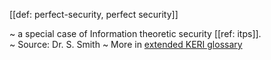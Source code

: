 [[def: perfect-security, perfect security]]

~ a special case of Information theoretic security [[ref: itps]].  
~ Source: Dr. S. Smith
~ More in <a href="https://weboftrust.github.io/WOT-terms/docs/glossary/perfect-security">extended KERI glossary</a>
